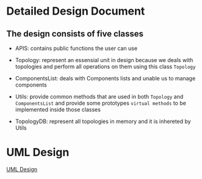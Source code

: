 # Detailed Design Document

## The design consists of five classes
- APIS: contains public functions the user can use

- Topology: represent an essensial unit in design because we deals with topologies and perform all operations on them using this class `Topology`

- ComponentsList: deals with Components lists and unable us to manage components

- Utils: provide common methods that are used in both `Topology` and `ComponentsList` and provide some prototypes `virtual methods` to be implemented inside those classes

- TopologyDB: represent all topologies in memory and it is inhereted by Utils

# UML Design
[UML Design](../images/TopologyAPIs_UML.png)
